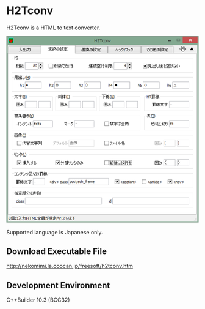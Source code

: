 # H2Tconv

H2Tconv is a HTML to text converter.  

![Screenshot](screenshot.png)

Supported language is Japanese only.  

## Download Executable File
http://nekomimi.la.coocan.jp/freesoft/h2tconv.htm  

## Development Environment
C++Builder 10.3 (BCC32)

